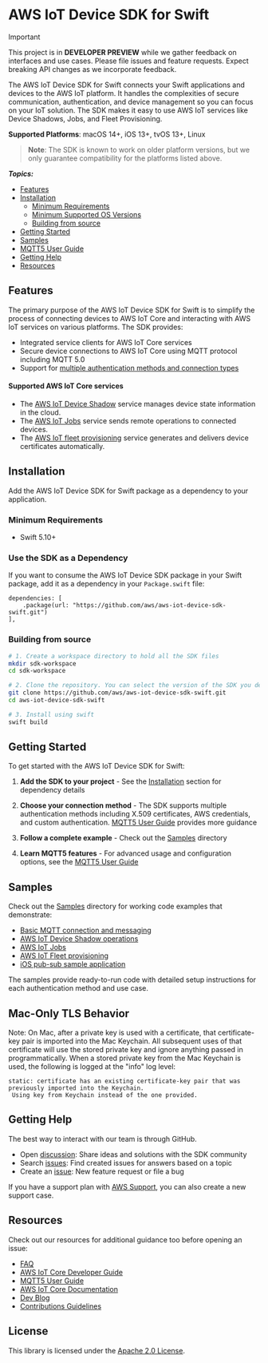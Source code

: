 # AWS IoT Device SDK for Swift

> [!IMPORTANT]
> This project is in **DEVELOPER PREVIEW** while we gather feedback on interfaces and use cases. Please file issues and feature requests. Expect breaking API changes as we incorporate feedback.

The AWS IoT Device SDK for Swift connects your Swift applications and devices to the AWS IoT platform. It handles the complexities of secure communication, authentication, and device management so you can focus on your IoT solution. The SDK makes it easy to use AWS IoT services like Device Shadows, Jobs, and Fleet Provisioning.

**Supported Platforms**: macOS 14+, iOS 13+, tvOS 13+, Linux

> **Note**: The SDK is known to work on older platform versions, but we only guarantee compatibility for the platforms listed above.

*__Topics:__*
* [Features](#features)
* [Installation](#installation)
  * [Minimum Requirements](#minimum-requirements)
  * [Minimum Supported OS Versions](#minimum-supported-os-versions)
  * [Building from source](#building-from-source)
* [Getting Started](#getting-started)
* [Samples](./Samples/README.md)
* [MQTT5 User Guide](./Documentation/MQTT5_Userguide.md)
* [Getting Help](#getting-help)
* [Resources](#resources)

## Features

The primary purpose of the AWS IoT Device SDK for Swift is to simplify the process of connecting devices to AWS IoT Core and interacting with AWS IoT services on various platforms. The SDK provides:

* Integrated service clients for AWS IoT Core services
* Secure device connections to AWS IoT Core using MQTT protocol including MQTT 5.0
* Support for [multiple authentication methods and connection types](./Documentation/MQTT5_Userguide.md#creating-an-mqtt-5-client)

#### Supported AWS IoT Core services

* The [AWS IoT Device Shadow](https://docs.aws.amazon.com/iot/latest/developerguide/iot-device-shadows.html) service manages device state information in the cloud.
* The [AWS IoT Jobs](https://docs.aws.amazon.com/iot/latest/developerguide/iot-jobs.html) service sends remote operations to connected devices.
* The [AWS IoT fleet provisioning](https://docs.aws.amazon.com/iot/latest/developerguide/provision-wo-cert.html) service generates and delivers device certificates automatically.

## Installation

Add the AWS IoT Device SDK for Swift package as a dependency to your application.

### Minimum Requirements
* Swift 5.10+

### Use the SDK as a Dependency

If you want to consume the AWS IoT Device SDK package in your Swift package, add it as a dependency in your `Package.swift` file:

```
dependencies: [
    .package(url: "https://github.com/aws/aws-iot-device-sdk-swift.git")
],
```

### Building from source

```sh
# 1. Create a workspace directory to hold all the SDK files
mkdir sdk-workspace
cd sdk-workspace

# 2. Clone the repository. You can select the version of the SDK you desire to use.
git clone https://github.com/aws/aws-iot-device-sdk-swift.git
cd aws-iot-device-sdk-swift

# 3. Install using swift
swift build
```

## Getting Started

To get started with the AWS IoT Device SDK for Swift:

1. **Add the SDK to your project** - See the [Installation](#installation) section for dependency details

2. **Choose your connection method** - The SDK supports multiple authentication methods including X.509 certificates, AWS credentials, and custom authentication. [MQTT5 User Guide](./Documentation/MQTT5_Userguide.md) provides more guidance

3. **Follow a complete example** - Check out the [Samples](./Samples/README.md) directory

4. **Learn MQTT5 features** - For advanced usage and configuration options, see the [MQTT5 User Guide](./Documentation/MQTT5_Userguide.md)

## Samples

Check out the [Samples](./Samples/README.md) directory for working code examples that demonstrate:
- [Basic MQTT connection and messaging](./Samples/README.md#mqtt-5-connection-samples)
- [AWS IoT Device Shadow operations](./Samples/ServiceClientSamples/ShadowSample)
- [AWS IoT Jobs](./Samples/ServiceClientSamples/JobsSample)
- [AWS IoT Fleet provisioning](./Samples/ServiceClientSamples/Provisioning)
- [iOS pub-sub sample application](./Samples/iOS)

The samples provide ready-to-run code with detailed setup instructions for each authentication method and use case.

## Mac-Only TLS Behavior

Note: On Mac, after a private key is used with a certificate, that certificate-key pair is imported into the Mac Keychain.  All subsequent uses of that certificate will use the stored private key and ignore anything passed in programmatically.  When a stored private key from the Mac Keychain is used, the following is logged at the "info" log level:

```
static: certificate has an existing certificate-key pair that was previously imported into the Keychain.
 Using key from Keychain instead of the one provided.
```

## Getting Help

The best way to interact with our team is through GitHub.
* Open [discussion](https://github.com/aws/aws-iot-device-sdk-swift/discussions): Share ideas and solutions with the SDK community
* Search [issues](https://github.com/aws/aws-iot-device-sdk-swift/issues): Find created issues for answers based on a topic
* Create an [issue](https://github.com/aws/aws-iot-device-sdk-swift/issues/new/choose): New feature request or file a bug

If you have a support plan with [AWS Support](https://aws.amazon.com/premiumsupport/), you can also create a new support case.

## Resources

Check out our resources for additional guidance too before opening an issue:
* [FAQ](./Documentation/FAQ.md)
* [AWS IoT Core Developer Guide](https://docs.aws.amazon.com/iot/latest/developerguide/what-is-aws-iot.html)
* [MQTT5 User Guide](./Documentation/MQTT5_Userguide.md)
* [AWS IoT Core Documentation](https://docs.aws.amazon.com/iot/)
* [Dev Blog](https://aws.amazon.com/blogs/iot/category/internet-of-things/)
* [Contributions Guidelines](./Documentation/CONTRIBUTING.md)

## License

This library is licensed under the [Apache 2.0 License](./Documentation/LICENSE).
